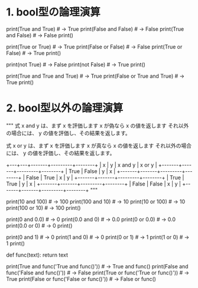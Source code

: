 # 1. bool型の論理演算

print(True and True)  # -> True
print(False and False)  # -> False
print(True and False)  # -> False
print()

print(True or True)  # -> True
print(False or False)  # -> False
print(True or False)  # -> True
print()

print(not True)  # -> False
print(not False)  # -> True
print()

print(True and True and True)  # -> True
print(False or True and True)  # -> True
print()

# 2. bool型以外の論理演算

"""
式 x and y は、まず x を評価します
x が偽なら x の値を返します
それ以外の場合には、 y の値を評価し、その結果を返します。

式 x or y は、まず x を評価します
x が真なら x の値を返します
それ以外の場合には、 y の値を評価し、その結果を返します。

+---+---+-------+---------+--------+
|   x   |   y   | x and y | x or y |
+-------+-------+---------+--------+
| True  | False |    y    |    x   |
+-------+-------+---------+--------+
| False | True  |    x    |    y   |
+-------+-------+---------+--------+
| True  | True  |    y    |    x   |
+-------+-------+---------+--------+
| False | False |    x    |    y   |
+-------+-------+---------+--------+
"""

print(10 and 100)  # -> 100
print(100 and 10)  # -> 10
print(10 or 100)  # -> 10
print(100 or 10)  # -> 100
print()

print(0 and 0.0)  # -> 0
print(0.0 and 0)  # -> 0.0
print(0 or 0.0)  # -> 0.0
print(0.0 or 0)  # -> 0
print()

print(0 and 1)  # -> 0
print(1 and 0)  # -> 0
print(0 or 1)  # -> 1
print(1 or 0)  # -> 1
print()

def func(text):
    return text

print(True and func('True and func()'))  # -> True and func()
print(False and func('False and func()'))  # -> False
print(True or func('True or func()'))  # -> True
print(False or func('False or func()'))  # -> False or func()
